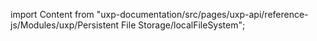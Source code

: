 
import Content from "uxp-documentation/src/pages/uxp-api/reference-js/Modules/uxp/Persistent File Storage/localFileSystem";

<Content query="product=xd"/>
